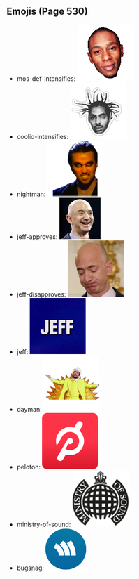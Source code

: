 
## Emojis (Page 530)

* mos-def-intensifies: ![mos-def-intensifies](output/mos-def-intensifies.gif)
* coolio-intensifies: ![coolio-intensifies](output/coolio-intensifies.gif)
* nightman: ![nightman](output/nightman.png)
* jeff-approves: ![jeff-approves](output/jeff-approves.png)
* jeff-disapproves: ![jeff-disapproves](output/jeff-disapproves.png)
* jeff: ![jeff](output/jeff.png)
* dayman: ![dayman](output/dayman.png)
* peloton: ![peloton](output/peloton.png)
* ministry-of-sound: ![ministry-of-sound](output/ministry-of-sound.png)
* bugsnag: ![bugsnag](output/bugsnag.png)
